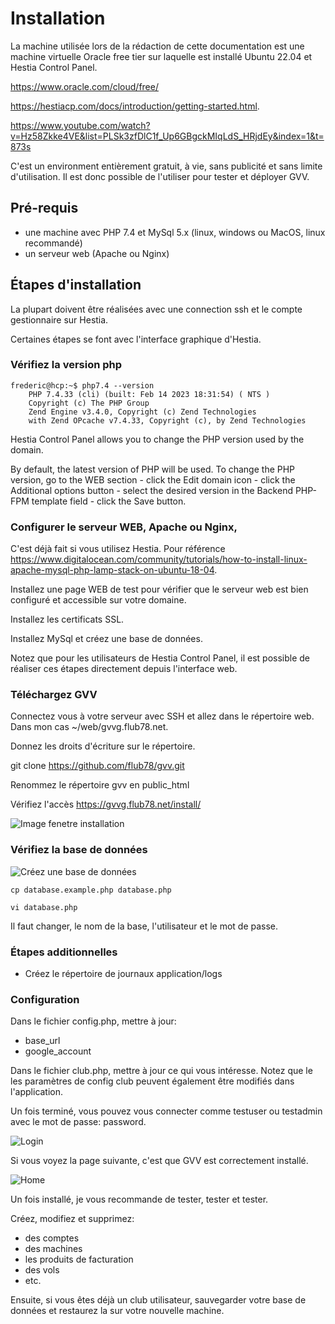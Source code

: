 # Installation

La machine utilisée lors de la rédaction de cette documentation est une machine virtuelle Oracle free tier sur laquelle est installé Ubuntu 22.04 et Hestia Control Panel. 

https://www.oracle.com/cloud/free/

https://hestiacp.com/docs/introduction/getting-started.html.

https://www.youtube.com/watch?v=Hz58Zkke4VE&list=PLSk3zfDlC1f_Up6GBgckMIqLdS_HRjdEy&index=1&t=873s

C'est un environment entièrement gratuit, à vie, sans publicité et sans limite d'utilisation. Il est donc possible de l'utiliser pour tester et déployer GVV.

## Pré-requis

* une machine avec PHP 7.4 et MySql 5.x (linux, windows ou MacOS, linux recommandé)
* un serveur web (Apache ou Nginx)

## Étapes d'installation

La plupart doivent être réalisées avec une connection ssh et le compte gestionnaire sur Hestia.

Certaines étapes se font avec l'interface graphique d'Hestia.

### Vérifiez la version php

    frederic@hcp:~$ php7.4 --version
        PHP 7.4.33 (cli) (built: Feb 14 2023 18:31:54) ( NTS )
        Copyright (c) The PHP Group
        Zend Engine v3.4.0, Copyright (c) Zend Technologies
        with Zend OPcache v7.4.33, Copyright (c), by Zend Technologies


Hestia Control Panel allows you to change the PHP version used by the domain.

By default, the latest version of PHP will be used. To change the PHP version, go to the WEB section - click the Edit domain icon - click the Additional options button - select the desired version in the Backend PHP-FPM template field - click the Save button.

### Configurer le serveur WEB, Apache ou Nginx, 

C'est déjà fait si vous utilisez Hestia.
Pour référence https://www.digitalocean.com/community/tutorials/how-to-install-linux-apache-mysql-php-lamp-stack-on-ubuntu-18-04. 

Installez une page WEB de test pour vérifier que le serveur web est bien configuré et accessible sur votre domaine.

Installez les certificats SSL.

Installez MySql et créez une base de données.

Notez que pour les utilisateurs de Hestia Control Panel, il est possible de réaliser ces étapes directement depuis l'interface web.

### Téléchargez GVV

Connectez vous à votre serveur avec SSH et allez dans le répertoire web. Dans mon cas ~/web/gvvg.flub78.net.

Donnez les droits d'écriture sur le répertoire.

git clone https://github.com/flub78/gvv.git

Renommez le répertoire gvv en public_html

Vérifiez l'accès https://gvvg.flub78.net/install/

![Image fenetre installation](./images/installation1.png)


### Vérifiez la base de données

![Créez une base de données](./images/new_database.png)

    cp database.example.php database.php

    vi database.php

Il faut changer, le nom de la base, l'utilisateur et le mot de passe.

### Étapes additionnelles

* Créez le répertoire de journaux application/logs

### Configuration

Dans le fichier config.php, mettre à jour:

* base_url
* google_account
  
Dans le fichier club.php, mettre à jour ce qui vous intéresse. Notez que le les paramètres de config club peuvent également être modifiés dans l'application.

Un fois terminé, vous pouvez vous connecter comme testuser ou testadmin avec le mot de passe: password.

![Login](./images/login.png)

Si vous voyez la page suivante, c'est que GVV est correctement installé.

![Home](./images/home.png)

Un fois installé, je vous recommande de tester, tester et tester.

Créez, modifiez et supprimez:
* des comptes
* des machines
* les produits de facturation
* des vols
* etc.

Ensuite, si vous êtes déjà un club utilisateur, sauvegarder votre base de données et restaurez la sur votre nouvelle machine.